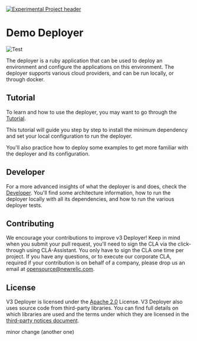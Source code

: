 [![Experimental Project header](https://github.com/newrelic/opensource-website/raw/master/src/images/categories/Experimental.png)](https://opensource.newrelic.com/oss-category/#experimental)

# Demo Deployer

![Test](https://github.com/newrelic/demo-deployer/workflows/Test/badge.svg?event=push)

The deployer is a ruby application that can be used to deploy an environment and configure the applications on this environment. The deployer supports various cloud providers, and can be run locally, or through docker.

## Tutorial

To learn and how to use the deployer, you may want to go through the [Tutorial](documentation/tutorial/README.md).

This tutorial will guide you step by step to install the minimum dependency and set your local configuration to run the deployer. 

You'll also practice how to deploy some examples to get more familiar with the deployer and its configuration.

## Developer

For a more advanced insights of what the deployer is and does, check the [Developer](documentation/developer/README.md). You'll find some architecture information, how to run the deployer locally with all its dependencies, and how to run the various deployer tests.

## Contributing
We encourage your contributions to improve v3 Deployer! Keep in mind when you submit your pull request, you'll need to sign the CLA via the click-through using CLA-Assistant. You only have to sign the CLA one time per project.
If you have any questions, or to execute our corporate CLA, required if your contribution is on behalf of a company,  please drop us an email at opensource@newrelic.com.

## License
V3 Deployer is licensed under the [Apache 2.0](http://apache.org/licenses/LICENSE-2.0.txt) License. V3 Deployer also uses source code from third-party libraries. You can find full details on which libraries are used and the terms under which they are licensed in the [third-party notices document](./THIRD_PARTY_NOTICES.md).

minor change (another one)
